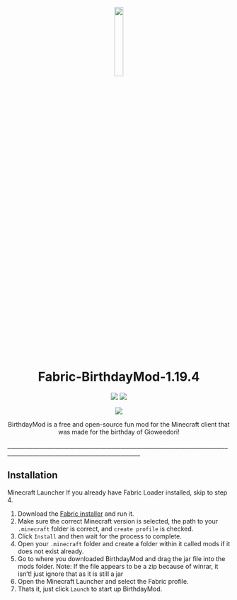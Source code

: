 <p align="center"><img src="https://github.com/frozesentic/Fabric-BirthdayMod-1.19.4/assets/99868523/521ae0d7-2a29-4bb2-b83b-877b4f89e471" width=20% height=20%>
</p>
<h1 align="center"> Fabric-BirthdayMod-1.19.4</h1>

<p align="center"><img src="https://img.shields.io/badge/game%20vesion-1.19.4-brightgreen"</p> <img src="https://img.shields.io/badge/lincense-CC0--1.0-yellow"</p> <p align="center"><img src="https://img.shields.io/badge/loader-Fabric-red"
</p>

<p align="center">BirthdayMod is a free and open-source fun mod for the Minecraft client that was made for the birthday of Gioweedori!</p>
_____________________________________________________________________________________________________________________________

## Installation
Minecraft Launcher
If you already have Fabric Loader installed, skip to step 4.

1. Download the [Fabric installer](https://fabricmc.net/use/installer/) and run it.
2. Make sure the correct Minecraft version is selected, the path to your `.minecraft` folder is correct, and `create profile` is checked.
3. Click `Install` and then wait for the process to complete.
4. Open your `.minecraft` folder and create a folder within it called mods if it does not exist already.
5. Go to where you downloaded BirthdayMod and drag the jar file into the mods folder.
   Note: If the file appears to be a zip because of winrar, it isn’t! just ignore that as it is still a jar
6. Open the Minecraft Launcher and select the Fabric profile.
7. Thats it, just click `Launch` to start up BirthdayMod.

